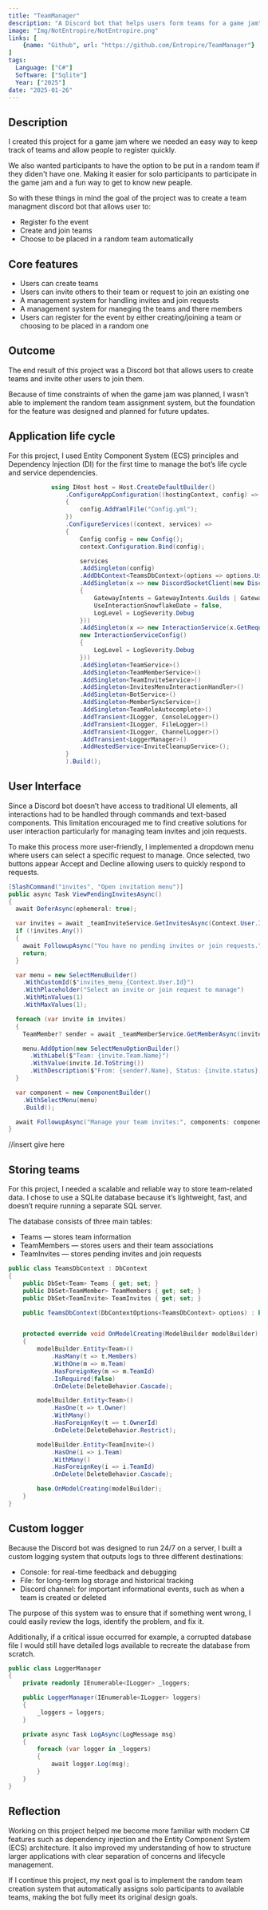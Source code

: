 ```yaml
---
title: "TeamManager"
description: "A Discord bot that helps users form teams for a game jam"
image: "Img/NotEntropire/NotEntropire.png"
links: [
    {name: "Github", url: "https://github.com/Entropire/TeamManager"}
]
tags:
  Language: ["C#"]
  Software: ["Sqlite"]
  Year: ["2025"]
date: "2025-01-26"
---
```


## Description
I created this project for a game jam where we needed an easy way to keep track of teams and allow people to register quickly.

We also wanted participants to have the option to be put in a random team if they diden't have one. Making it easier for solo participants to participate in the game jam and a fun way to get to know new peaple.

So with these things in mind the goal of the project was to create a team managment discord bot that allows user to:
- Register fo the event
- Create and join teams
- Choose to be placed in a random team automatically

## Core features
- Users can create teams
- Users can invite others to their team or request to join an existing one
- A management system for handling invites and join requests
- A management system for maneging the teams and there members
- Users can register for the event by either creating/joining a team or choosing to be placed in a random one

## Outcome
The end result of this project was a Discord bot that allows users to create teams and invite other users to join them.

Because of time constraints of when the game jam was planned, I wasn’t able to implement the random team assignment system, but the foundation for the feature was designed and planned for future updates.

## Application life cycle
For this project, I used Entity Component System (ECS) principles and Dependency Injection (DI) for the first time to manage the bot’s life cycle and service dependencies.
```cs
            using IHost host = Host.CreateDefaultBuilder()
                .ConfigureAppConfiguration((hostingContext, config) =>
                {
                    config.AddYamlFile("Config.yml");
                })
                .ConfigureServices((context, services) =>
                {
                    Config config = new Config();
                    context.Configuration.Bind(config);

                    services
                    .AddSingleton(config)
                    .AddDbContext<TeamsDbContext>(options => options.UseSqlite("Data Source=teams.db"))
                    .AddSingleton(x => new DiscordSocketClient(new DiscordSocketConfig()
                    {
                        GatewayIntents = GatewayIntents.Guilds | GatewayIntents.GuildMembers,
                        UseInteractionSnowflakeDate = false,
                        LogLevel = LogSeverity.Debug
                    }))
                    .AddSingleton(x => new InteractionService(x.GetRequiredService<DiscordSocketClient>(),
                    new InteractionServiceConfig()
                    {
                        LogLevel = LogSeverity.Debug
                    }))
                    .AddSingleton<TeamService>()
                    .AddSingleton<TeamMemberService>()
                    .AddSingleton<TeamInviteService>()
                    .AddSingleton<InvitesMenuInteractionHandler>()
                    .AddSingleton<BotService>()
                    .AddSingleton<MemberSyncService>()
                    .AddSingleton<TeamRoleAutocomplete>()
                    .AddTransient<ILogger, ConsoleLogger>()
                    .AddTransient<ILogger, FileLogger>()
                    .AddTransient<ILogger, ChannelLogger>()
                    .AddTransient<LoggerManager>()
                    .AddHostedService<InviteCleanupService>();
                }
                ).Build();
```

## User Interface
Since a Discord bot doesn’t have access to traditional UI elements, all interactions had to be handled through commands and text-based components.
This limitation encouraged me to find creative solutions for user interaction particularly for managing team invites and join requests.

To make this process more user-friendly, I implemented a dropdown menu where users can select a specific request to manage.
Once selected, two buttons appear Accept and Decline allowing users to quickly respond to requests.

```cs
[SlashCommand("invites", "Open invitation menu")]
public async Task ViewPendingInvitesAsync()
{
  await DeferAsync(ephemeral: true); 

  var invites = await _teamInviteService.GetInvitesAsync(Context.User.Id);
  if (!invites.Any())
  {
    await FollowupAsync("You have no pending invites or join requests.");
    return;
  }

  var menu = new SelectMenuBuilder()
    .WithCustomId($"invites_menu_{Context.User.Id}")
    .WithPlaceholder("Select an invite or join request to manage")
    .WithMinValues(1)
    .WithMaxValues(1);

  foreach (var invite in invites)
  {
    TeamMember? sender = await _teamMemberService.GetMemberAsync(invite.SenderId);

    menu.AddOption(new SelectMenuOptionBuilder()
      .WithLabel($"Team: {invite.Team.Name}")
      .WithValue(invite.Id.ToString())
      .WithDescription($"From: {sender?.Name}, Status: {invite.status}, Type: {invite.type.ToString()}"));
  }

  var component = new ComponentBuilder()
    .WithSelectMenu(menu)
    .Build();

  await FollowupAsync("Manage your team invites:", components: component);
}
```

//insert give here

## Storing teams
For this project, I needed a scalable and reliable way to store team-related data.
I chose to use a SQLite database because it’s lightweight, fast, and doesn’t require running a separate SQL server.

The database consists of three main tables:
- Teams — stores team information
- TeamMembers — stores users and their team associations
- TeamInvites — stores pending invites and join requests
```cs 
public class TeamsDbContext : DbContext
{
    public DbSet<Team> Teams { get; set; }
    public DbSet<TeamMember> TeamMembers { get; set; }
    public DbSet<TeamInvite> TeamInvites { get; set; }

    public TeamsDbContext(DbContextOptions<TeamsDbContext> options) : base(options) { }


    protected override void OnModelCreating(ModelBuilder modelBuilder)
    {
        modelBuilder.Entity<Team>()
            .HasMany(t => t.Members)
            .WithOne(m => m.Team)
            .HasForeignKey(m => m.TeamId)
            .IsRequired(false) 
            .OnDelete(DeleteBehavior.Cascade);

        modelBuilder.Entity<Team>()
            .HasOne(t => t.Owner)
            .WithMany()
            .HasForeignKey(t => t.OwnerId)
            .OnDelete(DeleteBehavior.Restrict);

        modelBuilder.Entity<TeamInvite>()      
            .HasOne(i => i.Team)
            .WithMany()
            .HasForeignKey(i => i.TeamId)  
            .OnDelete(DeleteBehavior.Cascade);

        base.OnModelCreating(modelBuilder);
    }
}
```

## Custom logger
Because the Discord bot was designed to run 24/7 on a server, I built a custom logging system that outputs logs to three different destinations:
- Console: for real-time feedback and debugging
- File: for long-term log storage and historical tracking
- Discord channel: for important informational events, such as when a team is created or deleted

The purpose of this system was to ensure that if something went wrong, I could easily review the logs, identify the problem, and fix it.

Additionally, if a critical issue occurred for example, a corrupted database file I would still have detailed logs available to recreate the database from scratch.
```cs 
public class LoggerManager
{
    private readonly IEnumerable<ILogger> _loggers;

    public LoggerManager(IEnumerable<ILogger> loggers)
    {
        _loggers = loggers;
    }

    private async Task LogAsync(LogMessage msg)
    {
        foreach (var logger in _loggers)
        {
            await logger.Log(msg);
        }
    }
}
```

## Reflection
Working on this project helped me become more familiar with modern C# features such as dependency injection and the Entity Component System (ECS) architecture.
It also improved my understanding of how to structure larger applications with clear separation of concerns and lifecycle management.

If I continue this project, my next goal is to implement the random team creation system that automatically assigns solo participants to available teams, making the bot fully meet its original design goals.